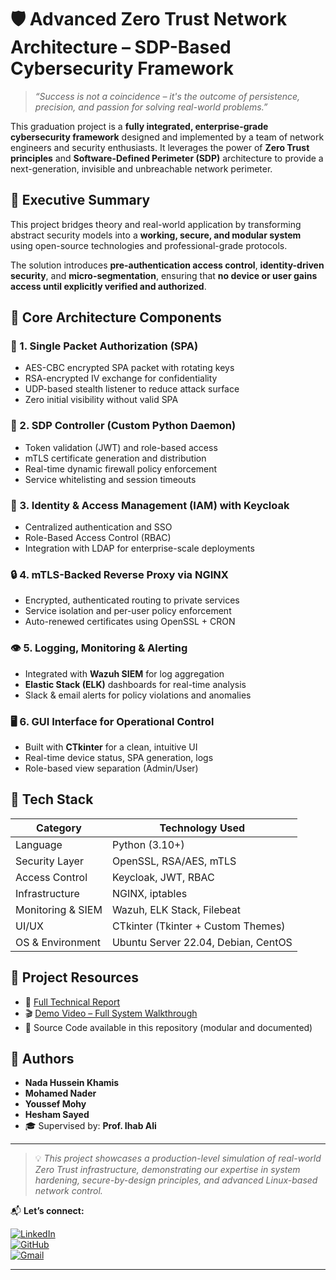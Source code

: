 # 🛡️ Advanced Zero Trust Network Architecture – SDP-Based Cybersecurity Framework

> *“Success is not a coincidence – it's the outcome of persistence, precision, and passion for solving real-world problems.”*

This graduation project is a **fully integrated, enterprise-grade cybersecurity framework** designed and implemented by a team of network engineers and security enthusiasts. It leverages the power of **Zero Trust principles** and **Software-Defined Perimeter (SDP)** architecture to provide a next-generation, invisible and unbreachable network perimeter.

## 📌 Executive Summary

This project bridges theory and real-world application by transforming abstract security models into a **working, secure, and modular system** using open-source technologies and professional-grade protocols.

The solution introduces **pre-authentication access control**, **identity-driven security**, and **micro-segmentation**, ensuring that **no device or user gains access until explicitly verified and authorized**.

## 🧩 Core Architecture Components

### 🔑 1. Single Packet Authorization (SPA)
- AES-CBC encrypted SPA packet with rotating keys
- RSA-encrypted IV exchange for confidentiality
- UDP-based stealth listener to reduce attack surface
- Zero initial visibility without valid SPA

### 🧠 2. SDP Controller (Custom Python Daemon)
- Token validation (JWT) and role-based access
- mTLS certificate generation and distribution
- Real-time dynamic firewall policy enforcement
- Service whitelisting and session timeouts

### 🧍 3. Identity & Access Management (IAM) with Keycloak
- Centralized authentication and SSO
- Role-Based Access Control (RBAC)
- Integration with LDAP for enterprise-scale deployments

### 🔒 4. mTLS-Backed Reverse Proxy via NGINX
- Encrypted, authenticated routing to private services
- Service isolation and per-user policy enforcement
- Auto-renewed certificates using OpenSSL + CRON

### 👁️ 5. Logging, Monitoring & Alerting
- Integrated with **Wazuh SIEM** for log aggregation
- **Elastic Stack (ELK)** dashboards for real-time analysis
- Slack & email alerts for policy violations and anomalies

### 🖥️ 6. GUI Interface for Operational Control
- Built with **CTkinter** for a clean, intuitive UI
- Real-time device status, SPA generation, logs
- Role-based view separation (Admin/User)

## 🧪 Tech Stack

| Category             | Technology Used                        |
|----------------------|----------------------------------------|
| Language             | Python (3.10+)                         |
| Security Layer       | OpenSSL, RSA/AES, mTLS                 |
| Access Control       | Keycloak, JWT, RBAC                    |
| Infrastructure       | NGINX, iptables                        |
| Monitoring & SIEM    | Wazuh, ELK Stack, Filebeat             |
| UI/UX                | CTkinter (Tkinter + Custom Themes)     |
| OS & Environment     | Ubuntu Server 22.04, Debian, CentOS    |

## 📎 Project Resources

- 📘 [Full Technical Report](https://lnkd.in/d9fg4VSJ)  
- 🎬 [Demo Video – Full System Walkthrough](https://lnkd.in/dwBpku84)  
- 📂 Source Code available in this repository (modular and documented)


## 👥 Authors

-  **Nada Hussein Khamis**  
-  **Mohamed Nader**  
-  **Youssef Mohy**  
-  **Hesham Sayed** 
- 🎓 Supervised by: **Prof. Ihab Ali**


---

> 💡 *This project showcases a production-level simulation of real-world Zero Trust infrastructure, demonstrating our expertise in system hardening, secure-by-design principles, and advanced Linux-based network control.*

📬 **Let’s connect:**

[![LinkedIn](https://img.shields.io/badge/LinkedIn-Nada%20Hussein-blue?style=for-the-badge&logo=linkedin)](https://www.linkedin.com/in/nada-hussein-khamis-8b6b44274/)  
[![GitHub](https://img.shields.io/badge/GitHub-na455-black?style=for-the-badge&logo=github)](https://github.com/na455)  
[![Gmail](https://img.shields.io/badge/Gmail-nadanodo455%40gmail.com-red?style=for-the-badge&logo=gmail)](mailto:nadanodo455@gmail.com)

---

